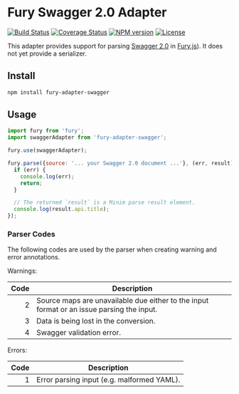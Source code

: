 # Fury Swagger 2.0 Adapter

[![Build Status](https://img.shields.io/travis/apiaryio/fury-adapter-swagger.svg)](https://travis-ci.org/apiaryio/fury-adapter-swagger) [![Coverage Status](https://img.shields.io/coveralls/apiaryio/fury-adapter-swagger.svg)](https://coveralls.io/r/apiaryio/fury-adapter-swagger) [![NPM version](https://img.shields.io/npm/v/fury-adapter-swagger.svg)](https://www.npmjs.org/package/fury-adapter-swagger) [![License](https://img.shields.io/npm/l/fury-adapter-swagger.svg)](https://www.npmjs.org/package/fury-adapter-swagger)

This adapter provides support for parsing [Swagger 2.0](http://swagger.io/) in [Fury.js](https://github.com/apiaryio/fury.js)). It does not yet provide a serializer.

## Install

```sh
npm install fury-adapter-swagger
```

## Usage

```js
import fury from 'fury';
import swaggerAdapter from 'fury-adapter-swagger';

fury.use(swaggerAdapter);

fury.parse({source: '... your Swagger 2.0 document ...'}, (err, result) => {
  if (err) {
    console.log(err);
    return;
  }

  // The returned `result` is a Minim parse result element.
  console.log(result.api.title);
});
```

### Parser Codes

The following codes are used by the parser when creating warning and error annotations.

Warnings:

Code | Description
---: | -----------
   2 | Source maps are unavailable due either to the input format or an issue parsing the input.
   3 | Data is being lost in the conversion.
   4 | Swagger validation error.

Errors:

Code | Description
---: | -----------
   1 | Error parsing input (e.g. malformed YAML).
